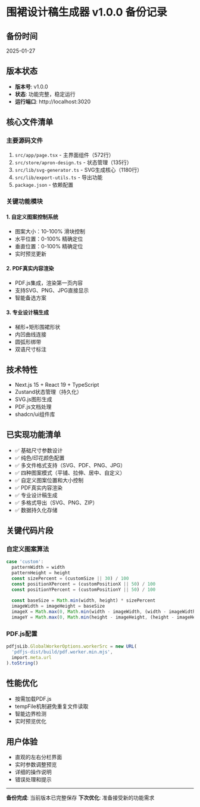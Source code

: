 # 围裙设计稿生成器 v1.0.0 备份记录

## 备份时间
2025-01-27

## 版本状态
- **版本号**: v1.0.0
- **状态**: 功能完整，稳定运行
- **运行端口**: http://localhost:3020

## 核心文件清单

### 主要源码文件
1. `src/app/page.tsx` - 主界面组件（572行）
2. `src/store/apron-design.ts` - 状态管理（135行）
3. `src/lib/svg-generator.ts` - SVG生成核心（1180行）
4. `src/lib/export-utils.ts` - 导出功能
5. `package.json` - 依赖配置

### 关键功能模块

#### 1. 自定义图案控制系统
- 图案大小：10-100% 滑块控制
- 水平位置：0-100% 精确定位
- 垂直位置：0-100% 精确定位
- 实时预览更新

#### 2. PDF真实内容渲染
- PDF.js集成，渲染第一页内容
- 支持SVG、PNG、JPG直接显示
- 智能备选方案

#### 3. 专业设计稿生成
- 梯形+矩形围裙形状
- 内凹曲线连接
- 圆弧形绑带
- 双语尺寸标注

## 技术特性
- Next.js 15 + React 19 + TypeScript
- Zustand状态管理（持久化）
- SVG.js图形生成
- PDF.js文档处理
- shadcn/ui组件库

## 已实现功能清单
- ✅ 基础尺寸参数设计
- ✅ 纯色/印花颜色配置
- ✅ 多文件格式支持（SVG、PDF、PNG、JPG）
- ✅ 四种图案模式（平铺、拉伸、居中、自定义）
- ✅ 自定义图案位置和大小控制
- ✅ PDF真实内容渲染
- ✅ 专业设计稿生成
- ✅ 多格式导出（SVG、PNG、ZIP）
- ✅ 数据持久化存储

## 关键代码片段

### 自定义图案算法
```typescript
case 'custom':
  patternWidth = width
  patternHeight = height
  const sizePercent = (customSize || 30) / 100
  const positionXPercent = (customPositionX || 50) / 100
  const positionYPercent = (customPositionY || 50) / 100
  
  const baseSize = Math.min(width, height) * sizePercent
  imageWidth = imageHeight = baseSize
  imageX = Math.max(0, Math.min(width - imageWidth, (width - imageWidth) * positionXPercent))
  imageY = Math.max(0, Math.min(height - imageHeight, (height - imageHeight) * positionYPercent))
```

### PDF.js配置
```typescript
pdfjsLib.GlobalWorkerOptions.workerSrc = new URL(
  'pdfjs-dist/build/pdf.worker.min.mjs',
  import.meta.url
).toString()
```

## 性能优化
- 按需加载PDF.js
- tempFile机制避免重复文件读取
- 智能边界检测
- 实时预览优化

## 用户体验
- 直观的左右分栏界面
- 实时参数调整预览
- 详细的操作说明
- 错误处理和提示

---

**备份完成**: 当前版本已完整保存
**下次优化**: 准备接受新的功能需求 